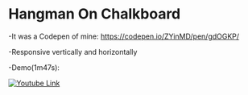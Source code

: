 # Hangman On Chalkboard

-It was a Codepen of mine: https://codepen.io/ZYinMD/pen/gdOGKP/

-Responsive vertically and horizontally

-Demo(1m47s):

[![Youtube Link](https://s19.postimg.cc/tfdecwl2r/thumbnail_-_Hangman_on_Chalkboard_1.png)](https://youtu.be/Xe8ZgbvHiiI)
